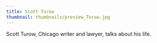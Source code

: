 ```yaml
---
title: Scott Turow
thumbnail: thumbnails/preview_Turow.jpg
---
```

Scott Turow, Chicago writer and lawyer, talks about his life.
